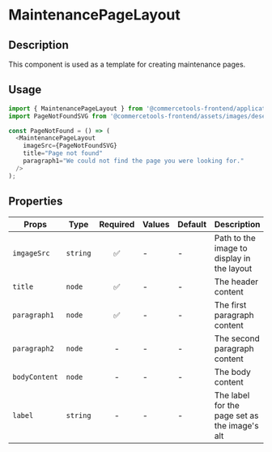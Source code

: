 # MaintenancePageLayout

## Description

This component is used as a template for creating maintenance pages.

## Usage

```js
import { MaintenancePageLayout } from '@commercetools-frontend/application-components';
import PageNotFoundSVG from '@commercetools-frontend/assets/images/desert-fox.svg';

const PageNotFound = () => (
  <MaintenancePageLayout
    imageSrc={PageNotFoundSVG}
    title="Page not found"
    paragraph1="We could not find the page you were looking for."
  />
);
```

## Properties

| Props         | Type     | Required | Values | Default | Description                                   |
| ------------- | -------- | :------: | ------ | ------- | --------------------------------------------- |
| `imgageSrc`   | `string` |    ✅    | -      | -       | Path to the image to display in the layout    |
| `title`       | `node`   |    ✅    | -      | -       | The header content                            |
| `paragraph1`  | `node`   |    ✅    | -      | -       | The first paragraph content                   |
| `paragraph2`  | `node`   |    -     | -      | -       | The second paragraph content                  |
| `bodyContent` | `node`   |    -     | -      | -       | The body content                              |
| `label`       | `string` |    -     | -      | -       | The label for the page set as the image's alt |
